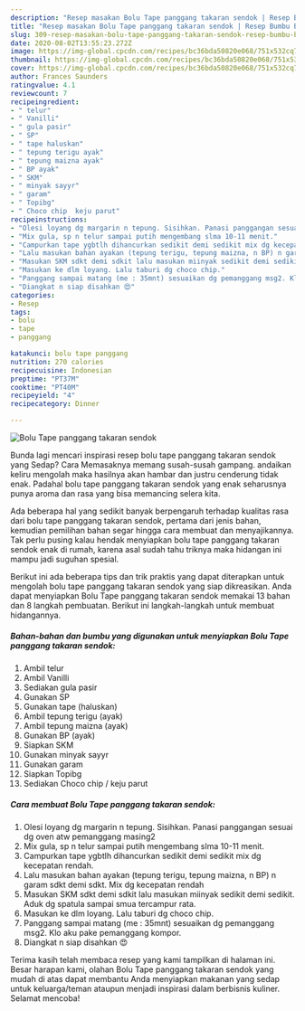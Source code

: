 ```yaml
---
description: "Resep masakan Bolu Tape panggang takaran sendok | Resep Bumbu Bolu Tape panggang takaran sendok Yang Sedap"
title: "Resep masakan Bolu Tape panggang takaran sendok | Resep Bumbu Bolu Tape panggang takaran sendok Yang Sedap"
slug: 309-resep-masakan-bolu-tape-panggang-takaran-sendok-resep-bumbu-bolu-tape-panggang-takaran-sendok-yang-sedap
date: 2020-08-02T13:55:23.272Z
image: https://img-global.cpcdn.com/recipes/bc36bda50820e068/751x532cq70/bolu-tape-panggang-takaran-sendok-foto-resep-utama.jpg
thumbnail: https://img-global.cpcdn.com/recipes/bc36bda50820e068/751x532cq70/bolu-tape-panggang-takaran-sendok-foto-resep-utama.jpg
cover: https://img-global.cpcdn.com/recipes/bc36bda50820e068/751x532cq70/bolu-tape-panggang-takaran-sendok-foto-resep-utama.jpg
author: Frances Saunders
ratingvalue: 4.1
reviewcount: 7
recipeingredient:
- " telur"
- " Vanilli"
- " gula pasir"
- " SP"
- " tape haluskan"
- " tepung terigu ayak"
- " tepung maizna ayak"
- " BP ayak"
- " SKM"
- " minyak sayyr"
- " garam"
- " Topibg"
- " Choco chip  keju parut"
recipeinstructions:
- "Olesi loyang dg margarin n tepung. Sisihkan. Panasi panggangan sesuai dg oven atw pemanggang masing2"
- "Mix gula, sp n telur sampai putih mengembang slma 10-11 menit."
- "Campurkan tape ygbtlh dihancurkan sedikit demi sedikit mix dg kecepatan rendah."
- "Lalu masukan bahan ayakan (tepung terigu, tepung maizna, n BP) n garam sdkt demi sdkt. Mix dg kecepatan rendah"
- "Masukan SKM sdkt demi sdkit lalu masukan miinyak sedikit demi sedikit. Aduk dg spatula sampai smua tercampur rata."
- "Masukan ke dlm loyang. Lalu taburi dg choco chip."
- "Panggang sampai matang (me : 35mnt) sesuaikan dg pemanggang msg2. Klo aku pake pemanggang kompor."
- "Diangkat n siap disahkan 😍"
categories:
- Resep
tags:
- bolu
- tape
- panggang

katakunci: bolu tape panggang 
nutrition: 270 calories
recipecuisine: Indonesian
preptime: "PT37M"
cooktime: "PT40M"
recipeyield: "4"
recipecategory: Dinner

---
```



![Bolu Tape panggang takaran sendok](https://img-global.cpcdn.com/recipes/bc36bda50820e068/751x532cq70/bolu-tape-panggang-takaran-sendok-foto-resep-utama.jpg)

Bunda lagi mencari inspirasi resep bolu tape panggang takaran sendok yang Sedap? Cara Memasaknya memang susah-susah gampang. andaikan keliru mengolah maka hasilnya akan hambar dan justru cenderung tidak enak. Padahal bolu tape panggang takaran sendok yang enak seharusnya punya aroma dan rasa yang bisa memancing selera kita.



Ada beberapa hal yang sedikit banyak berpengaruh terhadap kualitas rasa dari bolu tape panggang takaran sendok, pertama dari jenis bahan, kemudian pemilihan bahan segar hingga cara membuat dan menyajikannya. Tak perlu pusing kalau hendak menyiapkan bolu tape panggang takaran sendok enak di rumah, karena asal sudah tahu triknya maka hidangan ini mampu jadi suguhan spesial.


Berikut ini ada beberapa tips dan trik praktis yang dapat diterapkan untuk mengolah bolu tape panggang takaran sendok yang siap dikreasikan. Anda dapat menyiapkan Bolu Tape panggang takaran sendok memakai 13 bahan dan 8 langkah pembuatan. Berikut ini langkah-langkah untuk membuat hidangannya.

<!--inarticleads1-->

##### Bahan-bahan dan bumbu yang digunakan untuk menyiapkan Bolu Tape panggang takaran sendok:

1. Ambil  telur
1. Ambil  Vanilli
1. Sediakan  gula pasir
1. Gunakan  SP
1. Gunakan  tape (haluskan)
1. Ambil  tepung terigu (ayak)
1. Ambil  tepung maizna (ayak)
1. Gunakan  BP (ayak)
1. Siapkan  SKM
1. Gunakan  minyak sayyr
1. Gunakan  garam
1. Siapkan  Topibg
1. Sediakan  Choco chip / keju parut




<!--inarticleads2-->

##### Cara membuat Bolu Tape panggang takaran sendok:

1. Olesi loyang dg margarin n tepung. Sisihkan. Panasi panggangan sesuai dg oven atw pemanggang masing2
1. Mix gula, sp n telur sampai putih mengembang slma 10-11 menit.
1. Campurkan tape ygbtlh dihancurkan sedikit demi sedikit mix dg kecepatan rendah.
1. Lalu masukan bahan ayakan (tepung terigu, tepung maizna, n BP) n garam sdkt demi sdkt. Mix dg kecepatan rendah
1. Masukan SKM sdkt demi sdkit lalu masukan miinyak sedikit demi sedikit. Aduk dg spatula sampai smua tercampur rata.
1. Masukan ke dlm loyang. Lalu taburi dg choco chip.
1. Panggang sampai matang (me : 35mnt) sesuaikan dg pemanggang msg2. Klo aku pake pemanggang kompor.
1. Diangkat n siap disahkan 😍




Terima kasih telah membaca resep yang kami tampilkan di halaman ini. Besar harapan kami, olahan Bolu Tape panggang takaran sendok yang mudah di atas dapat membantu Anda menyiapkan makanan yang sedap untuk keluarga/teman ataupun menjadi inspirasi dalam berbisnis kuliner. Selamat mencoba!
